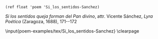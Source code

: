 `(ref float 'poem 'Si_los_sentidos-Sanchez)`

*Si los sentidos queja forman del Pan divino*, 
attr. Vicente Sánchez, *Lyra Poética* (Zaragoza, 1688), 171--172

\input{poem-examples/tex/Si_los_sentidos-Sanchez}
\clearpage

